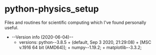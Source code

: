 # python-physics_setup

Files and routines for scientific computing 
which I've found personally useful.

+ --Version info (2020-06-04)--
    + versions: python--3.8.5 
                + (default, Sep  3 2020, 21:29:08) 
                + [MSC v.1916 64 bit (AMD64)]; 
              + numpy--1.19.2; 
              + matplotlib--3.3.2;
